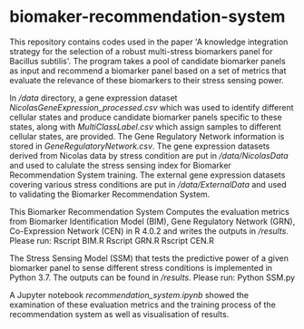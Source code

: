 # biomaker-recommendation-system

This repository contains codes used in the paper 'A knowledge integration strategy for the selection of a robust multi-stress biomarkers panel for Bacillus subtilis'. The program takes a pool of candidate biomarker panels as input and recommend a biomarker panel based on a set of metrics that evaluate the relevance of these biomarkers to their stress sensing power. 

In */data* directory, a gene expression dataset *NicolasGeneExpression_processed.csv* which was used to identify different cellular states and produce candidate biomarker panels specific to these states, along with *MultiClassLabel.csv* which assign samples to different cellular states, are  provided. The Gene Regulatory Network information is stored in *GeneRegulatoryNetwork.csv*. The gene expression datasets derived from Nicolas data by stress condition are put in */data/NicolasData* and used to calulate the stress sensing index for Biomarker Recommendation System training. The external gene expression datasets covering various stress conditions are put in */data/ExternalData* and used to validating the Biomarker Recommendation System.

This Biomarker Recommendation System Computes the evaluation metrics from Biomarker Identification Model (BIM), Gene Regulatory Network (GRN), Co-Expression Network (CEN) in R 4.0.2 and writes the outputs in */results*. Please run:
    Rscript BIM.R
    Rscript GRN.R
    Rscript CEN.R
    
The Stress Sensing Model (SSM) that tests the predictive power of a given biomarker panel to sense different stress conditions is implemented in Python 3.7. The outputs can be found in */results*. Please run:
    Python SSM.py

A Jupyter notebook *recommendation_system.ipynb* showed the examination of these evaluation metrics and the training process of the recommendation system as well as visualisation of results.
